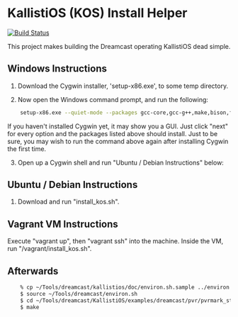 # KallistiOS (KOS) Install Helper

[![Build Status](https://travis-ci.org/TimSimpson/KosVM.svg?branch=travis)](https://travis-ci.org/TimSimpson/KosVM)

This project makes building the Dreamcast operating KallistiOS dead simple.


## Windows Instructions

1. Download the Cygwin installer, 'setup-x86.exe', to some temp directory.

2. Now open the Windows command prompt, and run the following:

```bash
    setup-x86.exe --quiet-mode --packages gcc-core,gcc-g++,make,bison,flex,libelf0-devel,ELFIO,texinfo,git,wget,sed,lyx,patch,patchutils,libiconv
```

If you haven't installed Cygwin yet, it may show you a GUI. Just click "next"
for every option and the packages listed above should install. Just to be sure,
you may wish to run the command above again after installing Cygwin the first
time.

3. Open up a Cygwin shell and run "Ubuntu / Debian Instructions" below:


## Ubuntu / Debian Instructions

1. Download and run "install_kos.sh".


## Vagrant VM Instructions

Execute "vagrant up", then "vagrant ssh" into the machine.
Inside the VM, run "/vagrant/install_kos.sh".


## Afterwards

```bash
    % cp ~/Tools/dreamcast/kallistios/doc/environ.sh.sample ../environ.sh
    $ source ~/Tools/dreamcast/environ.sh
    $ cd ~/Tools/dreamcast/KallistiOS/examples/dreamcast/pvr/pvrmark_strips_direct
    $ make
```
